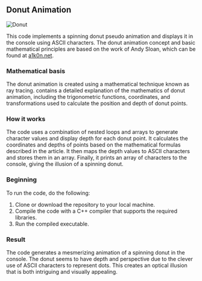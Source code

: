 ## Donut Animation

![Donut](https://github.com/HatoryHanzo182/Animated_Donut/assets/55142468/ded6d7f9-b744-4233-aa25-6218d6c3dfca)

This code implements a spinning donut pseudo animation and displays it in the console using ASCII characters. The donut animation concept and basic mathematical principles are based on the work of Andy Sloan, which can be found at [a1k0n.net](https://www.a1k0n.net/2011/07/20/donut-math.html).

### Mathematical basis

The donut animation is created using a mathematical technique known as ray tracing. contains a detailed explanation of the mathematics of donut animation, including the trigonometric functions, coordinates, and transformations used to calculate the position and depth of donut points.

### How it works

The code uses a combination of nested loops and arrays to generate character values and display depth for each donut point. It calculates the coordinates and depths of points based on the mathematical formulas described in the article. It then maps the depth values to ASCII characters and stores them in an array. Finally, it prints an array of characters to the console, giving the illusion of a spinning donut.

### Beginning

To run the code, do the following:

1. Clone or download the repository to your local machine.
2. Compile the code with a C++ compiler that supports the required libraries.
3. Run the compiled executable.

### Result

The code generates a mesmerizing animation of a spinning donut in the console. The donut seems to have depth and perspective due to the clever use of ASCII characters to represent dots. This creates an optical illusion that is both intriguing and visually appealing.
